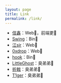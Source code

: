 ```yaml
---
layout: page
title: Link
permalink: /link/
---
```


- [信鑫](https://www.ycjcl.cc)：Web🐂，前端更🐂
- [Swing](http://bestwing.me)：Bin🐂
- [江sir](http://www.blogsir.com.cn)：Web🐂
- [0xdrop](https://drops.org.cn)：Web🐂
- [hook](http://weeklyalgo.codes)：Bin🐂
- [LittleGhost](https://blog.littleghost.ml)：臭弟弟🐂
- [折戟](https://www.raosong.cc)：臭弟弟🐂
- [T1ger](https://canbaoafeizai.github.io/)：臭弟弟🐂